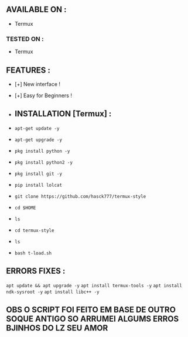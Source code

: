 ## AVAILABLE ON :

* Termux

### TESTED ON :

* Termux

## FEATURES :
* [+] New interface !
* [+] Easy for Beginners !

* ## INSTALLATION [Termux] :

* `apt-get update -y`
* `apt-get upgrade -y`
* `pkg install python -y`
* `pkg install python2 -y`
* `pkg install git -y`
* `pip install lolcat`
* `git clone https://github.com/hasck777/termux-style`
* `cd $HOME`
* `ls`
* `cd termux-style `
* `ls`
* `bash t-load.sh`


## ERRORS FIXES :
`apt update && apt upgrade -y`
`apt install termux-tools -y`
`apt install ndk-sysroot -y`
`apt install libc++ -y`


## OBS O SCRIPT FOI FEITO EM BASE DE OUTRO SOQUE ANTIGO SO ARRUMEI ALGUMS ERROS BJINHOS DO LZ SEU AMOR
